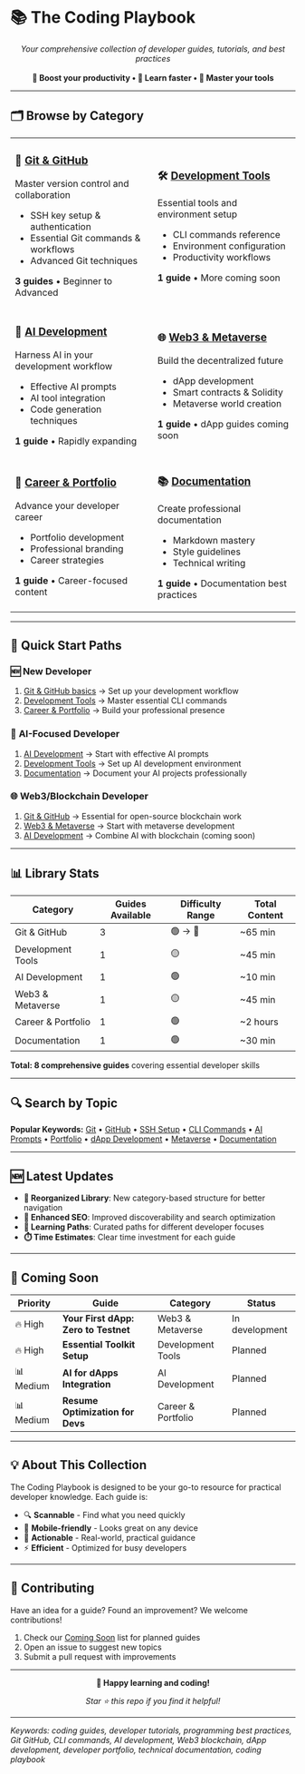 # 📚 The Coding Playbook

<div align="center">
  <i>Your comprehensive collection of developer guides, tutorials, and best practices</i>
  <br><br>
  <strong>🚀 Boost your productivity • 🎯 Learn faster • 🔧 Master your tools</strong>
</div>

---

## 🗂️ Browse by Category

<table>
<tr>
<td width="50%">

### 🐙 [Git & GitHub](git-github/)
Master version control and collaboration
- SSH key setup & authentication
- Essential Git commands & workflows
- Advanced Git techniques

**3 guides** • Beginner to Advanced

</td>
<td width="50%">

### 🛠️ [Development Tools](development-tools/)
Essential tools and environment setup
- CLI commands reference
- Environment configuration
- Productivity workflows

**1 guide** • More coming soon

</td>
</tr>
<tr>
<td width="50%">

### 🤖 [AI Development](ai-development/)
Harness AI in your development workflow
- Effective AI prompts
- AI tool integration
- Code generation techniques

**1 guide** • Rapidly expanding

</td>
<td width="50%">

### 🌐 [Web3 & Metaverse](web3-metaverse/)
Build the decentralized future
- dApp development
- Smart contracts & Solidity
- Metaverse world creation

**1 guide** • dApp guides coming soon

</td>
</tr>
<tr>
<td width="50%">

### 💼 [Career & Portfolio](career-portfolio/)
Advance your developer career
- Portfolio development
- Professional branding
- Career strategies

**1 guide** • Career-focused content

</td>
<td width="50%">

### 📚 [Documentation](documentation/)
Create professional documentation
- Markdown mastery
- Style guidelines
- Technical writing

**1 guide** • Documentation best practices

</td>
</tr>
</table>

---

## 🎯 Quick Start Paths

### 🆕 **New Developer**
1. [Git & GitHub basics](git-github/) → Set up your development workflow
2. [Development Tools](development-tools/) → Master essential CLI commands  
3. [Career & Portfolio](career-portfolio/) → Build your professional presence

### 🤖 **AI-Focused Developer**
1. [AI Development](ai-development/) → Start with effective AI prompts
2. [Development Tools](development-tools/) → Set up AI development environment
3. [Documentation](documentation/) → Document your AI projects professionally

### 🌐 **Web3/Blockchain Developer**
1. [Git & GitHub](git-github/) → Essential for open-source blockchain work
2. [Web3 & Metaverse](web3-metaverse/) → Start with metaverse development
3. [AI Development](ai-development/) → Combine AI with blockchain (coming soon)

---

## 📊 Library Stats

| Category | Guides Available | Difficulty Range | Total Content |
|----------|------------------|------------------|---------------|
| Git & GitHub | 3 | 🟢 → 🔴 | ~65 min |
| Development Tools | 1 | 🟡 | ~45 min |
| AI Development | 1 | 🟢 | ~10 min |
| Web3 & Metaverse | 1 | 🟡 | ~45 min |
| Career & Portfolio | 1 | 🟢 | ~2 hours |
| Documentation | 1 | 🟢 | ~30 min |

**Total: 8 comprehensive guides** covering essential developer skills

---

## 🔍 Search by Topic

**Popular Keywords:** 
[Git](git-github/) • [GitHub](git-github/) • [SSH Setup](git-github/github_ssh_setup.md) • [CLI Commands](development-tools/dev_cli_commands.md) • [AI Prompts](ai-development/handy-ai-prompts-guide.md) • [Portfolio](career-portfolio/developer-portfolio-guide.md) • [dApp Development](web3-metaverse/) • [Metaverse](web3-metaverse/hyperfy_fork_guide.md) • [Documentation](documentation/styles.md)

---

## 🆕 Latest Updates

- **🔄 Reorganized Library**: New category-based structure for better navigation
- **📱 Enhanced SEO**: Improved discoverability and search optimization
- **🎯 Learning Paths**: Curated paths for different developer focuses
- **⏱️ Time Estimates**: Clear time investment for each guide

---

## 🚀 Coming Soon

| Priority | Guide | Category | Status |
|----------|-------|----------|---------|
| 🔥 High | **Your First dApp: Zero to Testnet** | Web3 & Metaverse | In development |
| 🔥 High | **Essential Toolkit Setup** | Development Tools | Planned |
| 📊 Medium | **AI for dApps Integration** | AI Development | Planned |
| 📊 Medium | **Resume Optimization for Devs** | Career & Portfolio | Planned |

---

## 💡 About This Collection

The Coding Playbook is designed to be your go-to resource for practical developer knowledge. Each guide is:

- 🔍 **Scannable** - Find what you need quickly
- 📱 **Mobile-friendly** - Looks great on any device  
- 🎯 **Actionable** - Real-world, practical guidance
- ⚡ **Efficient** - Optimized for busy developers

---

## 🤝 Contributing

Have an idea for a guide? Found an improvement? We welcome contributions!

1. Check our [Coming Soon](#-coming-soon) list for planned guides
2. Open an issue to suggest new topics
3. Submit a pull request with improvements

---

<div align="center">
  <p><strong>🚀 Happy learning and coding!</strong></p>
  <p><i>Star ⭐ this repo if you find it helpful!</i></p>
</div>

---

*Keywords: coding guides, developer tutorials, programming best practices, Git GitHub, CLI commands, AI development, Web3 blockchain, dApp development, developer portfolio, technical documentation, coding playbook* 